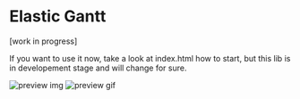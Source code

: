 # Elastic Gantt
[work in progress]

If you want to use it now, take a look at index.html how to start, but this lib is in developement stage and will change for sure.

![preview img](https://github.com/neuronetio/elastigantt/raw/master/elastigantt.jpg)
![preview gif](https://github.com/neuronetio/elastigantt/raw/master/elastigantt.gif)
